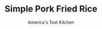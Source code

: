 ---
layout: ../../layouts/MarkdownPostLayout.astro
title: Simple Pork Fried Rice
author: America's Test Kitchen
pubDate: 2023-03-15
description: "We set out to make pork fried rice with plenty of meaty flavor."
image_url: https://res.cloudinary.com/hksqkdlah/image/upload/ar_1:1,c_fill,dpr_2.0,f_auto,fl_lossy.progressive.strip_profile,g_faces:auto,q_auto:low,w_344/35231_sfs-pork-fried-rice-16
tags: ["Side Dishes","Asian","Vegetables","Eggs","Pork","Rice"]
calories: 2529
protein: 21
carbohydrates: 86
fats: 
fiber: 
ingredients: ["8 ounces, boneless country-style pork ribs, cut into 1/2-inch pieces","4 teaspoons, soy sauce","1 tablespoon, packed brown sugar","1 teaspoon, cornstarch","1/4 teaspoon, baking soda","2 tablespoons, oyster sauce","1 tablespoon, dry sherry","1 tablespoon, ketchup","1 teaspoon, salt","1/4 teaspoon, pepper","2 cups, long-grain white rice","3 tablespoons, vegetable oil","2 , large eggs, lightly beaten","6 , scallions, white and green parts separated and sliced thin","2 , garlic cloves, minced","1/4 cup, frozen peas, thawed"]
serves: 4
time: "1¼ hours"
instructions: ["Combine pork, 2 teaspoons soy sauce, sugar, cornstarch, and baking soda in bowl. Let pork mixture sit for at least 15 minutes, or cover and refrigerate for up to 1 hour. In separate bowl, combine oyster sauce, sherry, ketchup, salt, pepper, and remaining 2 teaspoons soy sauce; set aside.","Meanwhile, bring 3 quarts water to boil in large saucepan over high heat. Add rice and cook, stirring occasionally, until just cooked through and tender, about 12 minutes. Drain rice in fine-mesh strainer or colander.","Heat 1 tablespoon oil in 12-inch nonstick skillet over high heat until just smoking. Add pork in single layer and cook, without stirring, until browned, about 2 minutes. Stir pork and continue to cook, stirring frequently, until dark brown on all sides, about 3 minutes longer. Transfer to clean bowl.","Heat 1 tablespoon oil in now-empty skillet over high heat until shimmering. Add eggs and stir with rubber spatula until set but still wet, about 15 seconds. Push eggs to 1 side of skillet. Add remaining 1 tablespoon oil, scallion whites, and garlic to empty side and cook until fragrant, about 15 seconds.","Add rice and stir to break up clumps and any large egg curds. Cook until rice begins to sizzle and pop loudly, about 3 minutes. Stir in peas, oyster sauce mixture, pork, and scallion greens and cook, stirring constantly, until thoroughly combined, about 2 minutes. Serve."]
nutrition: ["398 mg Potassium","290 mg Phosphorus","57 mg Calcium","2 mg Iron","59 mg Magnesium","738 mg Sodium","3 mg Zinc","20 g Fat","3 mg Niacin (B3)","10 g Monounsaturated","3 g Polyunsaturated","4 mg Vitamin C","134 mg Cholesterol","2 g Saturated","34 µg Folate (food)","5 g Sugars","26 µg Vitamin K","104 g Water","86 g Carbs","34 µg Folate equivalent (total)","21 g Protein","2 mg Vitamin E","56 µg Vitamin A","632 kcal Energy","3 g Sugars, added","2529 calories"]
notes: "The stir-fry ingredients can be prepped while your rice cooks, but be sure to have all the ingredients ready and close by before step 3 so you’re equipped for fast cooking. We preferred the slightly higher fat content and heartiness of country-style pork ribs, but pork blade chops can be substituted with similar results (be sure to account for the weight of the bone when purchasing, though)."
---